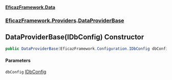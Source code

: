 #### [EficazFramework.Data](EficazFrameworkData.md 'EficazFramework Data')
### [EficazFramework.Providers](EficazFrameworkData.md#EficazFramework.Providers 'EficazFramework.Providers').[DataProviderBase](EficazFramework.Providers/DataProviderBase.md 'EficazFramework.Providers.DataProviderBase')

## DataProviderBase(IDbConfig) Constructor

```csharp
public DataProviderBase(EficazFramework.Configuration.IDbConfig dbConfig);
```
#### Parameters

<a name='EficazFramework.Providers.DataProviderBase.DataProviderBase(EficazFramework.Configuration.IDbConfig).dbConfig'></a>

`dbConfig` [IDbConfig](EficazFramework.Configuration/IDbConfig.md 'EficazFramework.Configuration.IDbConfig')